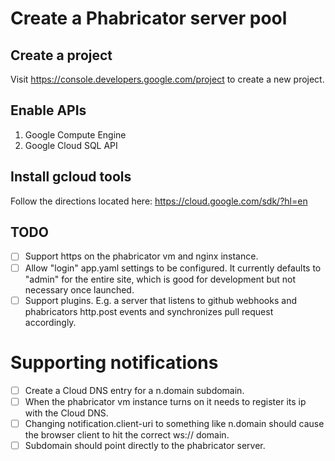 # Create a Phabricator server pool

## Create a project

Visit https://console.developers.google.com/project to create a new project.

## Enable APIs

1. Google Compute Engine
2. Google Cloud SQL API

## Install gcloud tools

Follow the directions located here: https://cloud.google.com/sdk/?hl=en

## TODO

- ☐ Support https on the phabricator vm and nginx instance.
- ☐ Allow "login" app.yaml settings to be configured. It currently defaults to "admin" for the entire site, which is good for development but not necessary once launched.
- ☐ Support plugins. E.g. a server that listens to github webhooks and phabricators http.post events and synchronizes pull request accordingly.

# Supporting notifications

- ☐ Create a Cloud DNS entry for a n.domain subdomain.
- ☐ When the phabricator vm instance turns on it needs to register its ip with the Cloud DNS.
- ☐ Changing notification.client-uri to something like n.domain should cause the browser client to hit the correct ws:// domain.
- ☐ Subdomain should point directly to the phabricator server.

